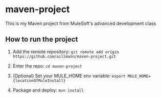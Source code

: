 # maven-project

This is my Maven project from MuleSoft's advanced development class

## How to run the project

1. Add the remote repository: `git remote add origin https://github.com/aillmann/maven-project.git`

1. Enter the repo: `cd maven-project`

1. (Optional) Set your MULE_HOME env variable: `export MULE_HOME={locationOfMuleInstall}`

1. Package and deploy: `mvn install`